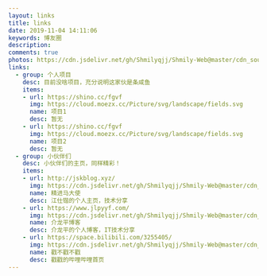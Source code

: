 ```yaml
---
layout: links
title: links
date: 2019-11-04 14:11:06
keywords: 博友圈
description: 
comments: true
photos: https://cdn.jsdelivr.net/gh/Shmilyqjj/Shmily-Web@master/cdn_sources/img/banner/links.jpg
links:
  - group: 个人项目
    desc: 目前没啥项目，充分说明这家伙是条咸鱼
    items:
    - url: https://shino.cc/fgvf
      img: https://cloud.moezx.cc/Picture/svg/landscape/fields.svg
      name: 项目1
      desc: 暂无
    - url: https://shino.cc/fgvf
      img: https://cloud.moezx.cc/Picture/svg/landscape/fields.svg
      name: 项目2
      desc: 暂无
  - group: 小伙伴们
    desc: 小伙伴们的主页，同样精彩！
    items:
    - url: http://jskblog.xyz/
      img: https://cdn.jsdelivr.net/gh/Shmilyqjj/Shmily-Web@master/cdn_sources/img/links/jiangshikai.jpg
      name: 精进马大使
      desc: 江仕锴的个人主页，技术分享
    - url: https://www.jlpyyf.com/
      img: https://cdn.jsdelivr.net/gh/Shmilyqjj/Shmily-Web@master/cdn_sources/img/links/jielongping.jpg
      name: 介龙平博客
      desc: 介龙平的个人博客，IT技术分享
    - url: https://space.bilibili.com/3255405/
      img: https://cdn.jsdelivr.net/gh/Shmilyqjj/Shmily-Web@master/cdn_sources/img/links/chuochuo.jpg
      name: 戳不戳不戳
      desc: 戳戳的哔哩哔哩首页
---
```


